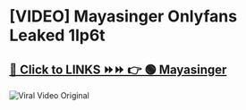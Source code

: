 
 # [VIDEO] Mayasinger Onlyfans Leaked 1lp6t

## <h2><a href="https://clipsfans.com/Mayasinger&ref=git">🔗 Click to LINKS ⏩⏩ 👉 🟢 Mayasinger </a></h2>

<a href="https://clipsfans.com/Mayasinger&ref=git" rel="nofollow" data-target="animated-image.originalLink"><img src="https://i.ibb.co.com/xMMVF88/686577567.gif" alt="Viral Video Original" style="max-width: 100%; display: inline-block;" data-target="animated-image.originalImage"></a>

